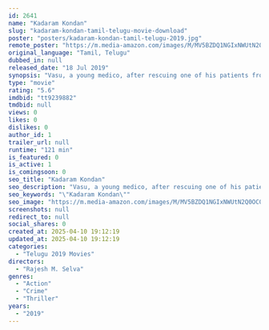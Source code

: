 ```yaml
---
id: 2641
name: "Kadaram Kondan"
slug: "kadaram-kondan-tamil-telugu-movie-download"
poster: "posters/kadaram-kondan-tamil-telugu-2019.jpg"
remote_poster: "https://m.media-amazon.com/images/M/MV5BZDQ1NGIxNWUtN2Q0OC00NmMyLTg2YjctYTUwNDdjMGU1Y2FkXkEyXkFqcGc@._V1_SX300.jpg"
original_language: "Tamil, Telugu"
dubbed_in: null
released_date: "18 Jul 2019"
synopsis: "Vasu, a young medico, after rescuing one of his patients from a murder attempt finds out that his pregnant wife is abducted, and the kidnappers demand the patient he saved in exchange for her safety."
type: "movie"
rating: "5.6"
imdbid: "tt9239882"
tmdbid: null
views: 0
likes: 0
dislikes: 0
author_id: 1
trailer_url: null
runtime: "121 min"
is_featured: 0
is_active: 1
is_comingsoon: 0
seo_title: "Kadaram Kondan"
seo_description: "Vasu, a young medico, after rescuing one of his patients from a murder attempt finds out that his pregnant wife is abducted, and the kidnappers demand the patient he saved in exchange for her safety."
seo_keywords: "\"Kadaram Kondan\""
seo_image: "https://m.media-amazon.com/images/M/MV5BZDQ1NGIxNWUtN2Q0OC00NmMyLTg2YjctYTUwNDdjMGU1Y2FkXkEyXkFqcGc@._V1_SX300.jpg"
screenshots: null
redirect_to: null
social_shares: 0
created_at: 2025-04-10 19:12:19
updated_at: 2025-04-10 19:12:19
categories:
  - "Telugu 2019 Movies"
directors:
  - "Rajesh M. Selva"
genres:
  - "Action"
  - "Crime"
  - "Thriller"
years:
  - "2019"
---
```

